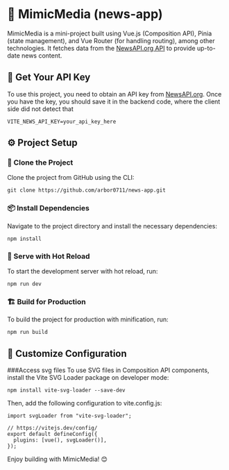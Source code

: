 # 📢 MimicMedia (news-app)

MimicMedia is a mini-project built using Vue.js (Composition API), Pinia (state management), and Vue Router (for handling routing), among other technologies. It fetches data from the [NewsAPI.org API](https://newsapi.org) to provide up-to-date news content.


## 🔑 Get Your API Key

To use this project, you need to obtain an API key from [NewsAPI.org](https://newsapi.org). Once you have the key, you should save it in the backend code, where the client side did not detect that

```
VITE_NEWS_API_KEY=your_api_key_here
```

## ⚙️ Project Setup
### 📂 Clone the Project
Clone the project from GitHub using the CLI:

```
git clone https://github.com/arbor0711/news-app.git
```

### 📦 Install Dependencies
Navigate to the project directory and install the necessary dependencies:


```
npm install
```

### 🚀 Serve with Hot Reload
To start the development server with hot reload, run:
```
npm run dev
```

### 🏗️ Build for Production
To build the project for production with minification, run:

```
npm run build
```

## 🔧 Customize Configuration

###Access svg files
To use SVG files in Composition API components, install the Vite SVG Loader package on developer mode:

```
npm install vite-svg-loader --save-dev
```

Then, add the following configuration to vite.config.js:
```
import svgLoader from "vite-svg-loader";

// https://vitejs.dev/config/
export default defineConfig({
  plugins: [vue(), svgLoader()],
});
```

Enjoy building with MimicMedia! 😊
